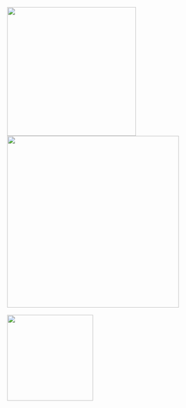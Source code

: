 <img width="300" src="https://github.com/AliAhmed205/hackathon2324/assets/118130116/b166e492-4f71-4aa0-9cd0-b9bdd246cfb0">
<br>
<img width="400" src="https://github.com/AliAhmed205/hackathon2324/assets/118130116/e6f85ea8-e8e6-412f-adca-5c9a976a55dd">
<br>
<br>
<img width="200" src="https://github.com/AliAhmed205/hackathon2324/assets/118130116/17377bb6-73ab-4ced-aaac-08a3f6e1bc64"> 
